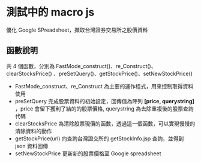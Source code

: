 # 測試中的 macro js

優化 Google SPreadsheet，擷取台灣證券交易所之股價資料

## 函數說明

共 4 個函數，分別為 FastMode_construct()、re_Construct()、 clearStocksPrice() 、preSetQuery()、getStockPrice()、setNewStockPrice()

* FastMode_construct、re_Construct 為主要的運作程式，用來控制取得資料使用
* preSetQuery 完成股票資料的初始設定，回傳值為陣列  **[price, querystring]** ，price 會留下獲利了結的的股票價格, querystring 為去除重複後的股票查詢代碼
* clearStocksPrice 為清除股票現價的函數，透過這一個函數，可以實現慢慢的清除資料的動作
* getStockPrice(url) 向查詢台灣證交所的 getStockInfo.jsp 查詢，並得到 json 資料回傳
* setNewStockPrice 更新新的股票價格至 Google spreadsheet

